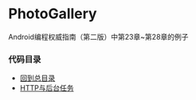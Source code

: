 # PhotoGallery
Android编程权威指南（第二版）中第23章~第28章的例子

### 代码目录
* [回到总目录](https://github.com/uv-lab/PhotoGallery)
* [HTTP与后台任务](https://github.com/uv-lab/PhotoGallery/tree/ch23)
